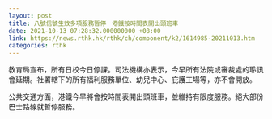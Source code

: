 ```yaml
---
layout: post
title: 八號信號生效多項服務暫停　港鐵按時間表開出頭班車
date: 2021-10-13 07:28:32.000000000 +08:00
link: https://news.rthk.hk/rthk/ch/component/k2/1614985-20211013.htm
categories: rthk
---
```


教育局宣布，所有日校今日停課。司法機構亦表示，今早所有法院或審裁處的聆訊會延期。社署轄下的所有福利服務單位、幼兒中心、庇護工場等，亦不會開放。

公共交通方面，港鐵今早將會按時間表開出頭班車，並維持有限度服務。絕大部份巴士路線就暫停服務。

